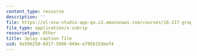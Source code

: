 ```yaml
---
content_type: resource
description: ''
file: https://ol-ocw-studio-app-qa.s3.amazonaws.com/courses/18-217-graph-theory-and-additive-combinatorics-fall-2019/9a5962508d1f5606949ee795b15deef4_4LYom0ekars.vtt
file_type: application/x-subrip
resourcetype: Other
title: 3play caption file
uid: 9a596250-8d1f-5606-949e-e795b15deef4
---
```


